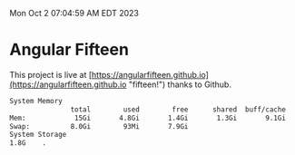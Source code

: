 Mon Oct  2 07:04:59 AM EDT 2023

# Angular Fifteen


This project is live at [https://angularfifteen.github.io](https://angularfifteen.github.io "fifteen!") thanks to Github.

```bash
System Memory
               total        used        free      shared  buff/cache   available
Mem:            15Gi       4.8Gi       1.4Gi       1.3Gi       9.1Gi       8.8Gi
Swap:          8.0Gi        93Mi       7.9Gi
System Storage
1.8G	.

